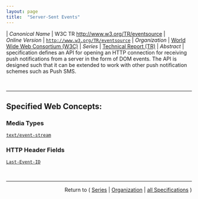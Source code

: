 ```yaml
---
layout: page
title:  "Server-Sent Events"
---
```


| *Canonical Name* | W3C TR http://www.w3.org/TR/eventsource
| *Online Version* | [`http://www.w3.org/TR/eventsource`](http://www.w3.org/TR/eventsource)
| *Organization* | [World Wide Web Consortium (W3C)](..  "List of specification series by this organization")
| *Series* | [Technical Report (TR)](.  "List of specifications in this series")
| *Abstract* |  specification defines an API for opening an HTTP connection for receiving push notifications from a server in the form of DOM events. The API is designed such that it can be extended to work with other push notification schemes such as Push SMS.

<br/>
<hr/>

## Specified Web Concepts:

### Media Types

[`text/event-stream`](/concepts/media-type/text/event-stream "Defines a media type for representing an event stream for Server-Sent Events.")

### HTTP Header Fields

[`Last-Event-ID`](/concepts/http-header/Last-Event-ID "The Last-Event-ID HTTP header specifies the value of the event source's last event ID string, encoded as UTF-8.")



<br/>
<hr/>

<p style="text-align: right">Return to ( <a href="./">Series</a> | <a href="../">Organization</a> | <a href="../../">all Specifications</a> )</p>